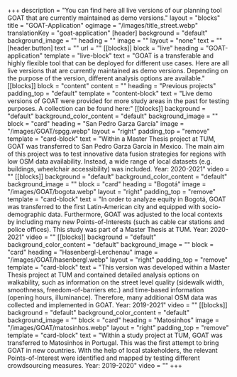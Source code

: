 +++
description = "You can find here all live versions of our planning tool GOAT that are currently maintained as demo versions."
layout = "blocks"
title = "GOAT-Application"
ogimage = "/images/title_street.webp"
translationKey = "goat-application"
[header]
background = "default"
background_image = ""
heading = ""
image = ""
layout = "none"
text = ""
[header.button]
text = ""
url = ""
[[blocks]]
block = "live"
heading = "GOAT-application"
template = "live-block"
text = "GOAT is a transferable and highly flexible tool that can be deployed for different use cases. Here are all live versions that are currently maintained as demo versions. Depending on the purpose of the version, different analysis options are available."
[[blocks]]
block = "content"
content = ""
heading = "Previous projects"
padding_top = "default"
template = "content-block"
text = "Live demo versions of GOAT were provided for more study areas in the past for testing purposes. A collection can be found here:"
[[blocks]]
background = "default"
background_color_content = "default"
background_image = ""
block = "card"
heading = "San Pedro Garza García"
image = "/images/GOAT/spgg.webp"
layout = "right"
padding_top = "remove"
template = "card-block"
text = "Within a Master Thesis project at TUM, GOAT was transferred to San Pedro Garza García in Mexico. The main aim of this project was to test innovative data fusion strategies for regions with low OSM data availability. Instead, a wide range of local datasets (e.g. buildings, wheelchair accessibility) was included.  Year: 2020-2021"
video = ""
[[blocks]]
background = "default"
background_color_content = "default"
background_image = ""
block = "card"
heading = "Bogotá"
image = "/images/GOAT/bogota.webp"
layout = "right"
padding_top = "remove"
template = "card-block"
text = "In order to analyze equity in Bogotá, GOAT was transferred to the first Latin-American city and equipped with socio-demographic data. Furthermore, GOAT was adjusted to the local contexts by including many new Points-of-Interests (such as cable car stations and police offices). This study was part of a Master Thesis at TUM.  Year: 2020-2021"
video = ""
[[blocks]]
background = "default"
background_color_content = "default"
background_image = ""
block = "card"
heading = "Hasenbergl-Lerchenau"
image = "/images/GOAT/hasenbergl.webp"
layout = "right"
padding_top = "remove"
template = "card-block"
text = "This version was developed within a Master Thesis project at TUM and contained detailed analysis options on walkability, such as information on the street level quality (sidewalk width, smoothness, freedom-of-barriers etc.) and time-based information (opening hours, illuminance). Therefore, many additional OSM data was collected and implemented in GOAT.  Year: 2019-2021"
video = ""
[[blocks]]
background = "default"
background_color_content = "default"
background_image = ""
block = "card"
heading = "Matosinhos"
image = "/images/GOAT/matosinhos.webp"
layout = "right"
padding_top = "remove"
template = "card-block"
text = "Within a study project at TUM, GOAT was transferred to Matosinhos in Portugal. This was the first attempt to bring GOAT in new countries. With the help of local stakeholders, the relevant Points-of-Interest were identified and mapped by testing different crowdsourcing measures.  Year: 2019-2020"
video = ""
+++
